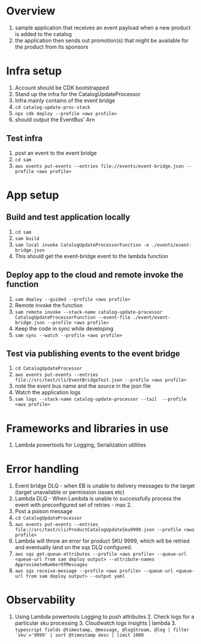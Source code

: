 # Overview
1. sample application that receives an event payload when a new product is added to the catalog
2. the application then sends out promotion(s) that might be available for the product from its sponsors

# Infra setup
1. Account should be CDK bootstrapped
2. Stand up the infra for the CatalogUpdateProcessor
3. Infra mainly contains of the event bridge
4. `cd catalog-update-proc-stack`
5. `npx cdk deploy --profile <aws profile>`
6. should output the EventBus' Arn

## Test infra
1. post an event to the event bridge
2. `cd sam`
2. `aws events put-events --entries file://events/event-bridge.json --profile <aws profile>`

# App setup
## Build and test application locally
1. `cd sam`
2. `sam build`
3. `sam local invoke CatalogUpdateProcessorFunction -e ./events/event-bridge.json`
4. This should get the event-bridge event to the lambda function

## Deploy app to the cloud and remote invoke the function
1. `sam deploy --guided --profile <aws profile>`
2. Remote invoke the function
3. `sam remote invoke --stack-name catalog-update-processor CatalogUpdateProcessorFunction --event-file ./event/event-bridge.json --profile <aws profile>`
4. Keep the code in sync while developing 
5. `sam sync --watch --profile <aws profile>`

## Test via publishing events to the event bridge
1. `cd CatalogUpdateProcessor`
2. `aws events put-events --entries file://src/test/cli/EventBridgeTest.json --profile <aws profile>`
3. note the event bus name and the source in the json file
4. Watch the application logs
5. `sam logs --stack-name catalog-update-processor --tail  --profile <aws profile>`

# Frameworks and libraries in use
1. Lambda powertools for Logging, Serialization utilities

# Error handling
1. Event bridge DLQ - when EB is unable to delivery messages to the target (target unavailable or permission issues etc)
2. Lambda DLQ - When Lambda is unable to successfully process the event with preconfigured set of retries - max 2.
3. Post a poison message
4. `cd CatalogUpdateProcessor`
5. `aws events put-events --entries file://src/test/cli/ProductCatalogUpdateSku9999.json --profile <aws profile>`
6. Lambda will throw an error for product SKU 9999, which will be retried and eventually land on the sqs DLQ configured.
7. `aws sqs get-queue-attributes --profile <aws profile> --queue-url <queue-url from sam deploy output> --attribute-names ApproximateNumberOfMessages`
8. `aws sqs receive-message --profile <aws profile> --queue-url <queue-url from sam deploy output> --output yaml`

# Observability
1. Using Lambda powertools Logging to push attributes
   2. Check logs for a particular sku processing
   3. Cloudwatch logs insights | lambda
   3. ```typescript
       fields @timestamp, @message, @logStream, @log
       | filter `sku`='9999'
       | sort @timestamp desc
       | limit 1000
       ```